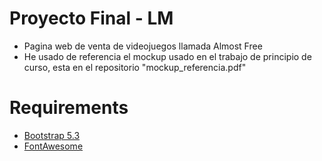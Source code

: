 # Proyecto Final - LM
- Pagina web de venta de videojuegos llamada Almost Free
- He usado de referencia el mockup usado en el trabajo de principio de curso, esta en el repositorio "mockup_referencia.pdf"
# Requirements
 - [Bootstrap 5.3](https://getbootstrap.com/)
 - [FontAwesome](https://fontawesome.com/)
